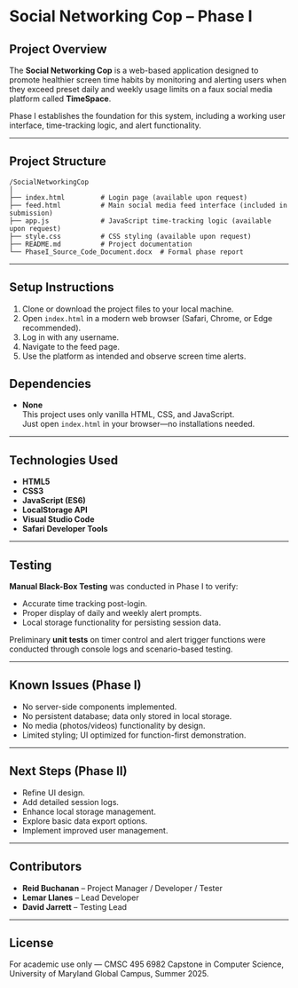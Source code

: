 
# Social Networking Cop – Phase I

## Project Overview

The **Social Networking Cop** is a web-based application designed to promote healthier screen time habits by monitoring and alerting users when they exceed preset daily and weekly usage limits on a faux social media platform called **TimeSpace**.  

Phase I establishes the foundation for this system, including a working user interface, time-tracking logic, and alert functionality.

---

## Project Structure

```
/SocialNetworkingCop
│
├── index.html         # Login page (available upon request)
├── feed.html          # Main social media feed interface (included in submission)
├── app.js             # JavaScript time-tracking logic (available upon request)
├── style.css          # CSS styling (available upon request)
├── README.md          # Project documentation
└── PhaseI_Source_Code_Document.docx  # Formal phase report
```

---

## Setup Instructions

1. Clone or download the project files to your local machine.
2. Open `index.html` in a modern web browser (Safari, Chrome, or Edge recommended).
3. Log in with any username.
4. Navigate to the feed page.
5. Use the platform as intended and observe screen time alerts.

## Dependencies

- **None**  
  This project uses only vanilla HTML, CSS, and JavaScript.  
  Just open `index.html` in your browser—no installations needed.


---

## Technologies Used

- **HTML5**  
- **CSS3**  
- **JavaScript (ES6)**  
- **LocalStorage API**  
- **Visual Studio Code**  
- **Safari Developer Tools**

---

## Testing

**Manual Black-Box Testing** was conducted in Phase I to verify:
- Accurate time tracking post-login.
- Proper display of daily and weekly alert prompts.
- Local storage functionality for persisting session data.

Preliminary **unit tests** on timer control and alert trigger functions were conducted through console logs and scenario-based testing.

---

## Known Issues (Phase I)

- No server-side components implemented.
- No persistent database; data only stored in local storage.
- No media (photos/videos) functionality by design.
- Limited styling; UI optimized for function-first demonstration.

---

## Next Steps (Phase II)

- Refine UI design.
- Add detailed session logs.
- Enhance local storage management.
- Explore basic data export options.
- Implement improved user management.

---

## Contributors

- **Reid Buchanan** – Project Manager / Developer / Tester  
- **Lemar Llanes** – Lead Developer  
- **David Jarrett** – Testing Lead  

---

## License

For academic use only — CMSC 495 6982 Capstone in Computer Science, University of Maryland Global Campus, Summer 2025.

